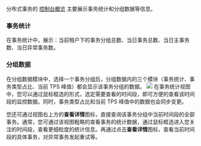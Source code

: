 分布式事务的 [控制台概览](https://console.cloud.tencent.com/dtf/index) 主要展示事务统计和分组数据等信息。

### 事务统计

在事务统计中，展示：当前租户下的事务分组总数、当日事务总数、当日主事务数、当日异常事务数。

### 分组数据

在分组数据模块中，选择一个事务分组后，分组数据内的三个模块（事务统计、事务类型占比、当前 TPS 峰值）都会显示该事务分组的数据。
![](https://qcloudimg.tencent-cloud.cn/raw/cdec9a5a3b552affb7d1a7a1cadf777d.png)
在事务统计视图中，您可以通过鼠标框选的形式，选定需要查看的时间段，即可方便的查看该时间段的监控数据。同时，事务类型占比和当前 TPS 峰值中的数据也会同步变更。

您还可通过视图右上方的**查看详情**图标，直接查询该事务分组中当前时间段的全部事务。通常，您可通过该视图粗略的查看事务的统计数据，通过鼠标框选进入您关注的时间段，查看更细粒度的统计信息。再通过点击**查看详情**图标，查看当前时间段的具体事务，对异常事务发起重试等。

